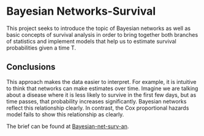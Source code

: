 # Bayesian Networks-Survival
This project seeks to introduce the topic of Bayesian networks as well as basic concepts of survival analysis in order to bring together both branches of statistics and implement models that help us to estimate survival probabilities given a time T.

## Conclusions 
This approach makes the data easier to interpret. For example, it is intuitive to think that networks can make estimates over time. Imagine we are talking about a disease where it is less likely to survive in the first few days, but as time passes, that probability increases significantly. Bayesian networks reflect this relationship clearly. In contrast, the Cox proportional hazards model fails to show this relationship as clearly.

The brief can be found at [Bayesian-net-surv-an](https://drive.google.com/file/d/1Z69IPpj3PoNEFOjJ9ZZk0LKptcizFucn/view?usp=drive_link).
